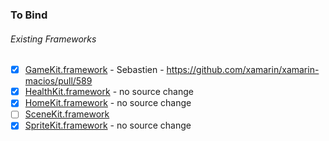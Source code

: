 ### To Bind
###### Existing Frameworks
- [X] [GameKit.framework](https://github.com/xamarin/xamarin-macios/wiki/GameKit-watchOS-Beta5) - Sebastien - https://github.com/xamarin/xamarin-macios/pull/589
- [X] [HealthKit.framework](https://github.com/xamarin/xamarin-macios/wiki/HealthKit-watchOS-Beta5) - no source change
- [X] [HomeKit.framework](https://github.com/xamarin/xamarin-macios/wiki/HomeKit-watchOS-Beta5) - no source change
- [ ] [SceneKit.framework](https://github.com/xamarin/xamarin-macios/wiki/SceneKit-watchOS-Beta5)
- [X] [SpriteKit.framework](https://github.com/xamarin/xamarin-macios/wiki/SpriteKit-watchOS-Beta5) - no source change

